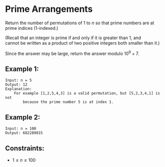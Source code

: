# Prime Arrangements

Return the number of permutations of $1$ to $n$ so that prime numbers are at  
prime indices ($1$-indexed.)

(Recall that an integer is prime if and only if it is greater than $1$, and  
cannot be written as a product of two positive integers both smaller than it.)

Since the answer may be large, return the answer modulo $10^9 + 7$.

 

## Example 1:

    Input: n = 5
    Output: 12
    Explanation:
        For example [1,2,5,4,3] is a valid permutation, but [5,2,3,4,1] is not 
            because the prime number 5 is at index 1.

## Example 2:

    Input: n = 100
    Output: 682289015

 

## Constraints:

* $1 \le n \le 100$

